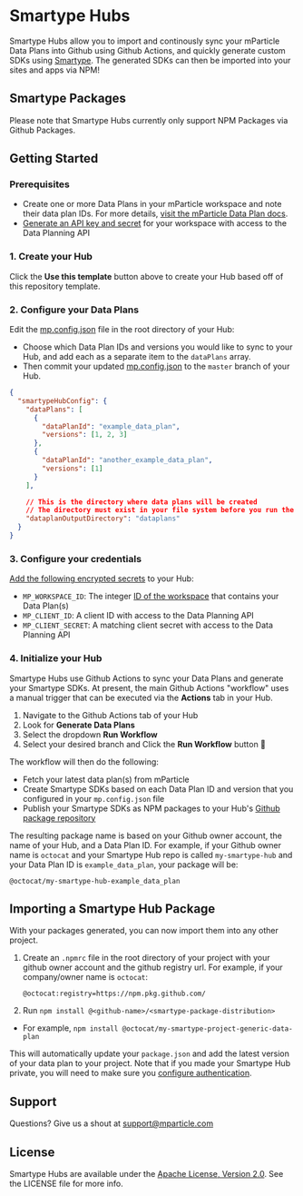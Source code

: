 # Smartype Hubs

Smartype Hubs allow you to import and continously sync your mParticle Data Plans into Github using Github Actions, and quickly generate custom SDKs using [Smartype](https://github.com/mParticle/smartype). The generated SDKs can then be imported into your sites and apps via NPM!

## Smartype Packages

Please note that Smartype Hubs currently only support NPM Packages via Github Packages.

## Getting Started

### Prerequisites

- Create one or more Data Plans in your mParticle workspace and note their data plan IDs. For more details, [visit the mParticle Data Plan docs](https://docs.mparticle.com/guides/data-master/#data-plans).
- [Generate an API key and secret](https://docs.mparticle.com/developers/credential-management/) for your workspace with access to the Data Planning API

### 1. Create your Hub

Click the **Use this template** button above to create your Hub based off of this repository template.

### 2. Configure your Data Plans

Edit the [mp.config.json](mp.config.json) file in the root directory of your Hub:

- Choose which Data Plan IDs and versions you would like to sync to your Hub, and add each as a separate item to the `dataPlans` array.
- Then commit your updated [mp.config.json](mp.config.json) to the `master` branch of your Hub.

```JSON
{
  "smartypeHubConfig": {
    "dataPlans": [
      {
        "dataPlanId": "example_data_plan",
        "versions": [1, 2, 3]
      },
      {
        "dataPlanId": "another_example_data_plan",
        "versions": [1]
      }
    ],

    // This is the directory where data plans will be created
    // The directory must exist in your file system before you run the process
    "dataplanOutputDirectory": "dataplans"
  }
}

```

### 3. Configure your credentials

[Add the following encrypted secrets](https://docs.github.com/en/free-pro-team@latest/actions/reference/encrypted-secrets#creating-encrypted-secrets-for-a-repository) to your Hub:

- `MP_WORKSPACE_ID`: The integer [ID of the workspace](https://docs.mparticle.com/guides/platform-guide/workspaces/#managing-workspaces) that contains your Data Plan(s)
- `MP_CLIENT_ID`: A client ID with access to the Data Planning API
- `MP_CLIENT_SECRET`: A matching client secret with access to the Data Planning API

### 4. Initialize your Hub

Smartype Hubs use Github Actions to sync your Data Plans and generate your Smartype SDKs. At present, the main Github Actions "workflow" uses a manual trigger that can be executed via the **Actions** tab in your Hub.

1. Navigate to the Github Actions tab of your Hub
2. Look for **Generate Data Plans**
3. Select the dropdown **Run Workflow**
4. Select your desired branch and Click the **Run Workflow** button 🚀

The workflow will then do the following:

- Fetch your latest data plan(s) from mParticle
- Create Smartype SDKs based on each Data Plan ID and version that you configured in your `mp.config.json` file
- Publish your Smartype SDKs as NPM packages to your Hub's [Github package repository](https://docs.github.com/en/free-pro-team@latest/packages/guides/configuring-npm-for-use-with-github-packages)

The resulting package name is based on your Github owner account, the name of your Hub, and a Data Plan ID. For example, if your Github owner name is `octocat` and your Smartype Hub repo is called `my-smartype-hub` and your Data Plan ID is `example_data_plan`, your package will be:

```
@octocat/my-smartype-hub-example_data_plan
```

## Importing a Smartype Hub Package

With your packages generated, you can now import them into any other project.

1. Create an `.npmrc` file in the root directory of your project with your github owner account and the github registry url. For example, if your company/owner name is `octocat`:

   ```
   @octocat:registry=https://npm.pkg.github.com/
   ```

2. Run `npm install @<github-name>/<smartype-package-distribution>`

- For example, `npm install @octocat/my-smartype-project-generic-data-plan`

This will automatically update your `package.json` and add the latest version of your data plan to your project. Note that if you made your Smartype Hub private, you will need to make sure you [configure authentication](https://docs.github.com/en/free-pro-team@latest/packages/guides/configuring-npm-for-use-with-github-packages#authenticating-to-github-packages).

## Support

Questions? Give us a shout at <support@mparticle.com>

## License

Smartype Hubs are available under the [Apache License, Version 2.0](http://www.apache.org/licenses/LICENSE-2.0). See the LICENSE file for more info.
